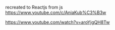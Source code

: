 recreated to Reactjs from js
https://www.youtube.com/c/AniaKub%C3%B3w

https://www.youtube.com/watch?v=aroYjgQH8Tw
